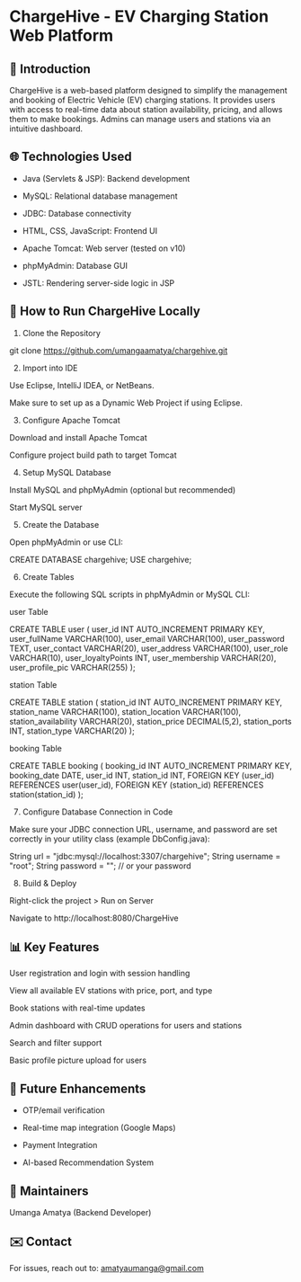 # ChargeHive - EV Charging Station Web Platform

## 🚀 Introduction

ChargeHive is a web-based platform designed to simplify the management and booking of Electric Vehicle (EV) charging stations. It provides users with access to real-time data about station availability, pricing, and allows them to make bookings. Admins can manage users and stations via an intuitive dashboard.

## 🌐 Technologies Used

- Java (Servlets & JSP): Backend development

- MySQL: Relational database management

- JDBC: Database connectivity

- HTML, CSS, JavaScript: Frontend UI

- Apache Tomcat: Web server (tested on v10)

- phpMyAdmin: Database GUI

- JSTL: Rendering server-side logic in JSP

## 🧱 How to Run ChargeHive Locally

1. Clone the Repository

git clone https://github.com/umangaamatya/chargehive.git

2. Import into IDE

Use Eclipse, IntelliJ IDEA, or NetBeans.

Make sure to set up as a Dynamic Web Project if using Eclipse.

3. Configure Apache Tomcat

Download and install Apache Tomcat

Configure project build path to target Tomcat

4. Setup MySQL Database

Install MySQL and phpMyAdmin (optional but recommended)

Start MySQL server

5. Create the Database

Open phpMyAdmin or use CLI:

CREATE DATABASE chargehive;
USE chargehive;

6. Create Tables

Execute the following SQL scripts in phpMyAdmin or MySQL CLI:

user Table

CREATE TABLE user (
  user_id INT AUTO_INCREMENT PRIMARY KEY,
  user_fullName VARCHAR(100),
  user_email VARCHAR(100),
  user_password TEXT,
  user_contact VARCHAR(20),
  user_address VARCHAR(100),
  user_role VARCHAR(10),
  user_loyaltyPoints INT,
  user_membership VARCHAR(20),
  user_profile_pic VARCHAR(255)
);

station Table

CREATE TABLE station (
  station_id INT AUTO_INCREMENT PRIMARY KEY,
  station_name VARCHAR(100),
  station_location VARCHAR(100),
  station_availability VARCHAR(20),
  station_price DECIMAL(5,2),
  station_ports INT,
  station_type VARCHAR(20)
);

booking Table

CREATE TABLE booking (
  booking_id INT AUTO_INCREMENT PRIMARY KEY,
  booking_date DATE,
  user_id INT,
  station_id INT,
  FOREIGN KEY (user_id) REFERENCES user(user_id),
  FOREIGN KEY (station_id) REFERENCES station(station_id)
);

7. Configure Database Connection in Code

Make sure your JDBC connection URL, username, and password are set correctly in your utility class (example DbConfig.java):

String url = "jdbc:mysql://localhost:3307/chargehive";
String username = "root";
String password = ""; // or your password

8. Build & Deploy

Right-click the project > Run on Server

Navigate to http://localhost:8080/ChargeHive

## 📊 Key Features

User registration and login with session handling

View all available EV stations with price, port, and type

Book stations with real-time updates

Admin dashboard with CRUD operations for users and stations

Search and filter support

Basic profile picture upload for users


## 📅 Future Enhancements

- OTP/email verification

- Real-time map integration (Google Maps)

- Payment Integration

- AI-based Recommendation System

## 🚀 Maintainers

Umanga Amatya (Backend Developer)

## ✉️ Contact

For issues, reach out to: amatyaumanga@gmail.com